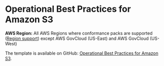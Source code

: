 # Operational Best Practices for Amazon S3<a name="operational-best-practices-for-amazon-s3"></a>

**AWS Region:** All AWS Regions where conformance packs are supported \([Region support](https://docs.aws.amazon.com/config/latest/developerguide/conformance-packs.html#conformance-packs-regions)\) except AWS GovCloud \(US\-East\) and AWS GovCloud \(US\-West\)

The template is available on GitHub: [Operational Best Practices for Amazon S3](https://github.com/awslabs/aws-config-rules/blob/master/aws-config-conformance-packs/Operational-Best-Practices-for-Amazon-S3.yaml)\.